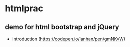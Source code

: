 # htmlprac
demo for html bootstrap and jQuery
------

- introduction (https://codepen.io/lanhan/pen/gmNKvW)
